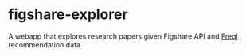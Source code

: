 # figshare-explorer
A webapp that explores research papers given Figshare API and [Freql](https://github.com/gittyeric/freql-recommendation-engine) recommendation data
